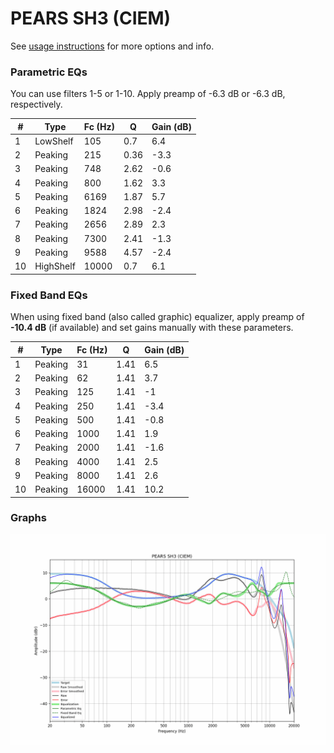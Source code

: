 # PEARS SH3 (CIEM)
See [usage instructions](https://github.com/jaakkopasanen/AutoEq#usage) for more options and info.

### Parametric EQs
You can use filters 1-5 or 1-10. Apply preamp of -6.3 dB or -6.3 dB, respectively.

|   # | Type      |   Fc (Hz) |    Q |   Gain (dB) |
|-----|-----------|-----------|------|-------------|
|   1 | LowShelf  |       105 | 0.7  |         6.4 |
|   2 | Peaking   |       215 | 0.36 |        -3.3 |
|   3 | Peaking   |       748 | 2.62 |        -0.6 |
|   4 | Peaking   |       800 | 1.62 |         3.3 |
|   5 | Peaking   |      6169 | 1.87 |         5.7 |
|   6 | Peaking   |      1824 | 2.98 |        -2.4 |
|   7 | Peaking   |      2656 | 2.89 |         2.3 |
|   8 | Peaking   |      7300 | 2.41 |        -1.3 |
|   9 | Peaking   |      9588 | 4.57 |        -2.4 |
|  10 | HighShelf |     10000 | 0.7  |         6.1 |

### Fixed Band EQs
When using fixed band (also called graphic) equalizer, apply preamp of **-10.4 dB** (if available) and set gains manually with these parameters.

|   # | Type    |   Fc (Hz) |    Q |   Gain (dB) |
|-----|---------|-----------|------|-------------|
|   1 | Peaking |        31 | 1.41 |         6.5 |
|   2 | Peaking |        62 | 1.41 |         3.7 |
|   3 | Peaking |       125 | 1.41 |        -1   |
|   4 | Peaking |       250 | 1.41 |        -3.4 |
|   5 | Peaking |       500 | 1.41 |        -0.8 |
|   6 | Peaking |      1000 | 1.41 |         1.9 |
|   7 | Peaking |      2000 | 1.41 |        -1.6 |
|   8 | Peaking |      4000 | 1.41 |         2.5 |
|   9 | Peaking |      8000 | 1.41 |         2.6 |
|  10 | Peaking |     16000 | 1.41 |        10.2 |

### Graphs
![](./PEARS%20SH3%20(CIEM).png)
